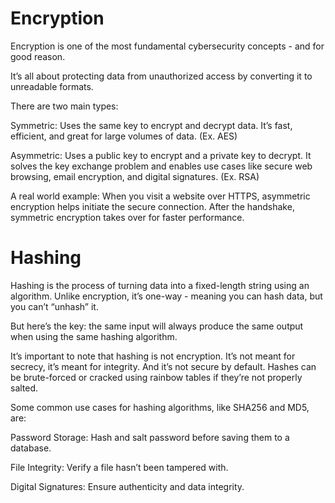 # Encryption

Encryption is one of the most fundamental cybersecurity concepts - and for good reason.

It’s all about protecting data from unauthorized access by converting it to unreadable formats.

There are two main types:

Symmetric: Uses the same key to encrypt and decrypt data. It’s fast, efficient, and great for large volumes of data. (Ex. AES)

Asymmetric: Uses a public key to encrypt and a private key to decrypt. It solves the key exchange problem and enables use cases like secure web browsing, email encryption, and digital signatures. (Ex. RSA)

A real world example: When you visit a website over HTTPS, asymmetric encryption helps initiate the secure connection. After the handshake, symmetric encryption takes over for faster performance.

# Hashing

Hashing is the process of turning data into a fixed-length string using an algorithm. Unlike encryption, it’s one-way - meaning you can hash data, but you can’t “unhash” it.

But here’s the key: the same input will always produce the same output when using the same hashing algorithm.

It’s important to note that hashing is not encryption. It’s not meant for secrecy, it’s meant for integrity. And it’s not secure by default. Hashes can be brute-forced or cracked using rainbow tables if they’re not properly salted.

Some common use cases for hashing algorithms, like SHA256 and MD5, are:

Password Storage: Hash and salt password before saving them to a database.

File Integrity: Verify a file hasn’t been tampered with.

Digital Signatures: Ensure authenticity and data integrity.
